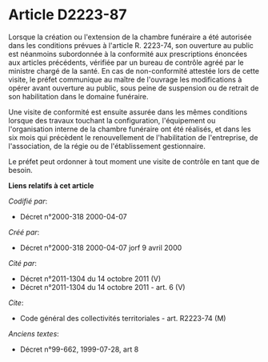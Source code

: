 # Article D2223-87

Lorsque la création ou l'extension de la chambre funéraire a été autorisée dans les conditions prévues à l'article R.
2223-74, son ouverture au public est néanmoins subordonnée à la conformité aux prescriptions énoncées aux articles
précédents, vérifiée par un bureau de contrôle agréé par le ministre chargé de la santé. En cas de non-conformité attestée
lors de cette visite, le préfet communique au maître de l'ouvrage les modifications à opérer avant ouverture au public, sous
peine de suspension ou de retrait de son habilitation dans le domaine funéraire.

Une visite de conformité est ensuite assurée dans les mêmes conditions lorsque des travaux touchant la configuration,
l'équipement ou l'organisation interne de la chambre funéraire ont été réalisés, et dans les six mois qui précèdent le
renouvellement de l'habilitation de l'entreprise, de l'association, de la régie ou de l'établissement gestionnaire.

Le préfet peut ordonner à tout moment une visite de contrôle en tant que de besoin.

**Liens relatifs à cet article**

_Codifié par_:

  - Décret n°2000-318 2000-04-07

_Créé par_:

  - Décret n°2000-318 2000-04-07 jorf 9 avril 2000

_Cité par_:

  - Décret n°2011-1304 du 14 octobre 2011 (V)
  - Décret n°2011-1304 du 14 octobre 2011 - art. 6 (V)

_Cite_:

  - Code général des collectivités territoriales - art. R2223-74 (M)

_Anciens textes_:

  - Décret n°99-662, 1999-07-28, art 8

